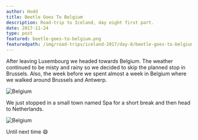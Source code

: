 ```yaml
---
author: Hodd
title: Beetle Goes To Belgium
description: Road-trip to Iceland, day eight first part.
date: 2017-11-24
type: post
featured: beetle-goes-to-belgium.png
featuredpath: /img/road-trips/iceland-2017/day-8/beetle-goes-to-belgium
---
```


After leaving Luxembourg we headed towards Belgium. The weather continued to be misty and rainy so we decided to skip the planned stop in Brussels. Also, the week before we spent almost a week in Belgium where we walked around Brussels and Antwerp.

![Belgium](/img/road-trips/iceland-2017/day-8/beetle-goes-to-belgium/weather.png "Belgium")

We just stopped in a small town named Spa for a short break and then head to Netherlands.

![Belgium](/img/road-trips/iceland-2017/day-8/beetle-goes-to-belgium/belgium.png "Belgium")

Until next time :smile:

